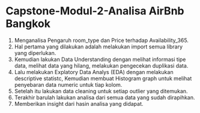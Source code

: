 # Capstone-Modul-2-Analisa AirBnb Bangkok
1. Menganalisa Pengaruh room_type dan Price terhadap Availability_365.
2. Hal pertama yang dilakukan adalah melakukan import semua library yang diperlukan.
3. Kemudian lakukan Data Understanding dengan melihat informasi tipe data, melihat data yang hilang, melakukan pengecekan duplikasi data.
4. Lalu melakukan Explatory Data Analys (EDA) dengan melakukan descriptive statistc, Kemudian membuat Histogram graph untuk melihat penyebaran data numeric untuk tiap kolom.
5. Setelah itu lakukan data cleaning untuk setiap outlier yang ditemukan.
6. Terakhir barulah lakukan analisa dari semua data yang sudah dirapihkan.
7. Memberikan insight dari hasin analisa yang didapat.

